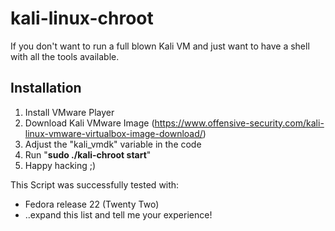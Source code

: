 # kali-linux-chroot
If you don't want to run a full blown Kali VM and just want to have a shell with all the tools available.

## Installation
1. Install VMware Player
2. Download Kali VMware Image (https://www.offensive-security.com/kali-linux-vmware-virtualbox-image-download/)
3. Adjust the "kali_vmdk" variable in the code
4. Run "**sudo ./kali-chroot start**"
5. Happy hacking ;)

This Script was successfully tested with:
* Fedora release 22 (Twenty Two)
* ..expand this list and tell me your experience!
